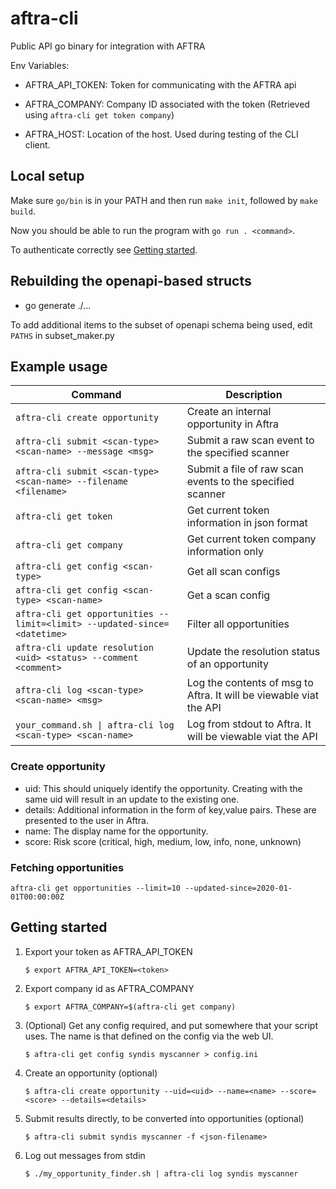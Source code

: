 # aftra-cli

Public API go binary for integration with AFTRA

Env Variables:

- AFTRA_API_TOKEN: Token for communicating with the AFTRA api
- AFTRA_COMPANY: Company ID associated with the token (Retrieved using `aftra-cli get token company`)

- AFTRA_HOST: Location of the host. Used during testing of the CLI client.

## Local setup

Make sure `go/bin` is in your PATH and then run `make init`, followed by `make build`.

Now you should be able to run the program with `go run . <command>`.

To authenticate correctly see [Getting started](#getting-started).


## Rebuilding the openapi-based structs

- go generate ./...

To add additional items to the subset of openapi schema being used, edit `PATHS` in subset_maker.py

## Example usage

| Command                                                                  | Description                                                        |
| ------------------------------------------------------------------------ | ------------------------------------------------------------------ |
| `aftra-cli create opportunity`                                           | Create an internal opportunity in Aftra                            |
| `aftra-cli submit <scan-type> <scan-name> --message <msg>`               | Submit a raw scan event to the specified scanner                   |
| `aftra-cli submit <scan-type> <scan-name> --filename <filename>`         | Submit a file of raw scan events to the specified scanner          |
| `aftra-cli get token`                                                    | Get current token information in json format                       |
| `aftra-cli get company`                                                  | Get current token company information only                         |
| `aftra-cli get config <scan-type> `                                      | Get all scan configs                                               |
| `aftra-cli get config <scan-type> <scan-name> `                          | Get a scan config                                                  |
| `aftra-cli get opportunities --limit=<limit> --updated-since=<datetime>` | Filter all opportunities                                           |
| `aftra-cli update resolution <uid> <status> --comment <comment>`         | Update the resolution status of an opportunity                     |
| `aftra-cli log <scan-type> <scan-name> <msg>`                            | Log the contents of msg to Aftra. It will be viewable viat the API |
| `your_command.sh \| aftra-cli log <scan-type> <scan-name>`               | Log from stdout to Aftra. It will be viewable viat the API         |

### Create opportunity

- uid: This should uniquely identify the opportunity. Creating with the same uid will result
  in an update to the existing one.
- details: Additional information in the form of key,value pairs. These are presented to the user in Aftra.
- name: The display name for the opportunity.
- score: Risk score (critical, high, medium, low, info, none, unknown)

### Fetching opportunities

`aftra-cli get opportunities --limit=10 --updated-since=2020-01-01T00:00:00Z`

## Getting started

1.  Export your token as AFTRA_API_TOKEN

    `$ export AFTRA_API_TOKEN=<token>`

2.  Export company id as AFTRA_COMPANY

    `$ export AFTRA_COMPANY=$(aftra-cli get company)`

3.  (Optional) Get any config required, and put somewhere that your script uses. The name is that defined on the
    config via the web UI.

    `$ aftra-cli get config syndis myscanner > config.ini`

4.  Create an opportunity (optional)

    `$ aftra-cli create opportunity --uid=<uid> --name=<name> --score=<score> --details=<details>`

5.  Submit results directly, to be converted into opportunities (optional)

    `$ aftra-cli submit syndis myscanner -f <json-filename>`

6.  Log out messages from stdin

    `$ ./my_opportunity_finder.sh | aftra-cli log syndis myscanner`
